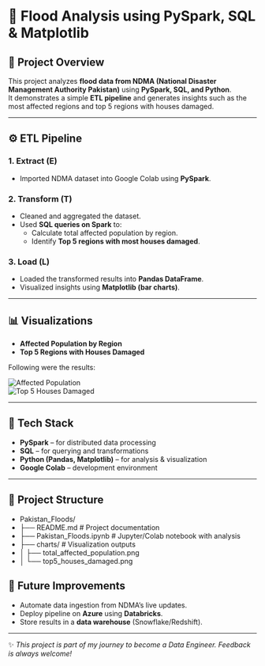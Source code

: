 # 🌊 Flood Analysis using PySpark, SQL & Matplotlib  

## 📌 Project Overview  
This project analyzes **flood data from NDMA (National Disaster Management Authority Pakistan)** using **PySpark, SQL, and Python**.  
It demonstrates a simple **ETL pipeline** and generates insights such as the most affected regions and top 5 regions with houses damaged.  

---

## ⚙️ ETL Pipeline  

### 1. **Extract (E)**  
- Imported NDMA dataset into Google Colab using **PySpark**.  

### 2. **Transform (T)**  
- Cleaned and aggregated the dataset.  
- Used **SQL queries on Spark** to:  
  - Calculate total affected population by region.  
  - Identify **Top 5 regions with most houses damaged**.  

### 3. **Load (L)**  
- Loaded the transformed results into **Pandas DataFrame**.  
- Visualized insights using **Matplotlib (bar charts)**.  

---

## 📊 Visualizations  
- **Affected Population by Region**  
- **Top 5 Regions with Houses Damaged**  

Following were the results:  

![Affected Population](charts/total_affected_population.png)  
![Top 5 Houses Damaged](charts/top5_houses_damaged.png)  

---

## 🚀 Tech Stack  
- **PySpark** – for distributed data processing  
- **SQL** – for querying and transformations  
- **Python (Pandas, Matplotlib)** – for analysis & visualization  
- **Google Colab** – development environment  

---

## 📂 Project Structure 
- Pakistan_Floods/
- ├── README.md # Project documentation
- ├── Pakistan_Floods.ipynb # Jupyter/Colab notebook with analysis
- ├── charts/ # Visualization outputs
- │ ├── total_affected_population.png
- │ └── top5_houses_damaged.png
  
## 📌 Future Improvements  
- Automate data ingestion from NDMA’s live updates.  
- Deploy pipeline on **Azure** using **Databricks**.  
- Store results in a **data warehouse** (Snowflake/Redshift).  

---

✨ *This project is part of my journey to become a Data Engineer. Feedback is always welcome!*
